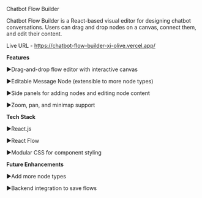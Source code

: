 Chatbot Flow Builder

Chatbot Flow Builder is a React-based visual editor for designing chatbot conversations. Users can drag and drop nodes on a canvas, connect them, and edit their content.

Live URL - https://chatbot-flow-builder-xi-olive.vercel.app/

**Features**

▶️Drag-and-drop flow editor with interactive canvas

▶️Editable Message Node (extensible to more node types)

▶️Side panels for adding nodes and editing node content

▶️Zoom, pan, and minimap support

**Tech Stack**

▶️React.js

▶️React Flow

▶️Modular CSS for component styling

**Future Enhancements**

▶️Add more node types 

▶️Backend integration to save flows
